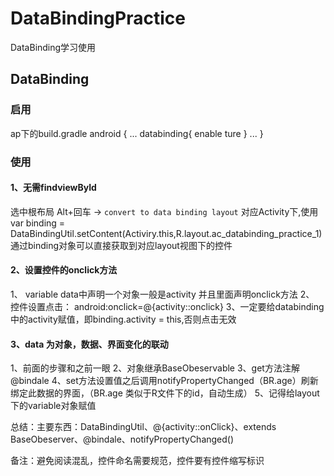 # DataBindingPractice
DataBinding学习使用

## DataBinding
  ### 启用
  ap下的build.gradle
  android {
  ...
    databinding{
      enable ture
    }
  ...
  }
  
  ### 使用
  
 #### 1、无需findviewById
  选中根布局 Alt+回车 ->  `convert to data binding layout`
  对应Activity下,使用
      var binding = DataBindingUtil.setContent(Activiry.this,R.layout.ac_databinding_practice_1)
      通过binding对象可以直接获取到对应layout视图下的控件
  
  
 #### 2、设置控件的onclick方法
 1、 variable data中声明一个对象一般是activity 并且里面声明onclick方法
 2、 控件设置点击：  android:onclick=@{activity::onclick}
 3、一定要给databinding中的activity赋值，即binding.activity = this,否则点击无效

 #### 3、data 为对象，数据、界面变化的联动
  1、前面的步骤和之前一眼
  2、对象继承BaseObeservable
  3、get方法注解@bindale
  4、set方法设置值之后调用notifyPropertyChanged（BR.age）刷新绑定此数据的界面，（BR.age 类似于R文件下的id，自动生成）
  5、记得给layout下的variable对象赋值


总结：主要东西：DataBindingUtil、@{activity::onClick}、extends BaseObeserver、@bindale、notifyPropertyChanged()

备注：避免阅读混乱，控件命名需要规范，控件要有控件缩写标识